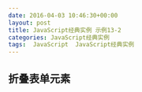 ```yaml
---
date: 2016-04-03 10:46:30+00:00
layout: post
title: JavaScript经典实例 示例13-2
categories: JavaScript经典实例
tags:  JavaScript  JavaScript经典实例
---
```


折叠表单元素
----------------

<html>
    <head>
        <title>Collapsed Form Elements</title>
        <meta charset="utf-8" />
        <style type="text/css">
            .label
            {
                width: 400px;
                margin: 10px 0 0 0;
                padding: 10px;
                background-color: #ccf;
                text-align: center;
                border: 1px solid #ccf;
            }
            
            .elements
            {
                border: 1px solid #ccf;
                padding: 10px;
                border: 1px solid #ccf;
                width: 400px;
            }
            
            button
            {
                margin: 20px;
            }
            
        </style>
    </head>
    <body>
        <form>
            <div>
                <div id="section1" class="label">
                    <p>Checkboxes</p>
                </div>
                <div id="section1b" class="elements">
                    <input type="checkbox" name="box1" /> - box one<br />
                    <input type="checkbox" name="box1" /> - box one<br />
                    <input type="checkbox" name="box1" /> - box one<br />
                    <input type="checkbox" name="box1" /> - box one<br />
                    <input type="checkbox" name="box1" /> - box one<br />
                </div>
            </div>
            <div>
                <div id="section2" class="label">
                    <p>Buttons</p>
                </div>
                <div class="elements">
                    <input type="radio" name="button1" /> - box one<br />
                    <input type="radio" name="button1" /> - box one<br />
                    <input type="radio" name="button1" /> - box one<br />
                    <input type="radio" name="button1" /> - box one<br />
                    <input type="radio" name="button1" /> - box one<br />
                    <button>Submit</button>
                </div>
            </div>
        </form>
        <script type="text/javascript">
            var elements = document.getElementsByTagName('div');
            
            // 折叠起所有的区段
            for (var i = 0; i < elements.length; i++) {
                if (elements[i].className === 'elements') {
                    elements[i].style.display = 'none';
                } else if (elements[i].className === 'label') {
                    elements[i].onclick = switchDisplay;
                }
                
            }
            
            // 根据状态折叠或展开
            function switchDisplay() {
                var parent = this.parentNode,
                    target = parent.getElementsByTagName('div')[1];
                
                if (target.style.display === 'none') {
                    target.style.display = 'block';
                } else {
                    target.style.display = 'none';
                }
                
                return false;
            }
            
        </script>
    </body>
</html>

源码如下：

``` javascript
<!DOCTYPE html>
<html>
    <head>
        <title>Collapsed Form Elements</title>
        <meta charset="utf-8" />
        <style type="text/css">
            .label
            {
                width: 400px;
                margin: 10px 0 0 0;
                padding: 10px;
                background-color: #ccf;
                text-align: center;
                border: 1px solid #ccf;
            }
            
            .elements
            {
                border: 1px solid #ccf;
                padding: 10px;
                border: 1px solid #ccf;
                width: 400px;
            }
            
            button
            {
                margin: 20px;
            }
            
        </style>
    </head>
    <body>
        <form>
            <div>
                <div id="section1" class="label">
                    <p>Checkboxes</p>
                </div>
                <div id="section1b" class="elements">
                    <input type="checkbox" name="box1" /> - box one<br />
                    <input type="checkbox" name="box1" /> - box one<br />
                    <input type="checkbox" name="box1" /> - box one<br />
                    <input type="checkbox" name="box1" /> - box one<br />
                    <input type="checkbox" name="box1" /> - box one<br />
                </div>
            </div>
            <div>
                <div id="section2" class="label">
                    <p>Buttons</p>
                </div>
                <div class="elements">
                    <input type="radio" name="button1" /> - box one<br />
                    <input type="radio" name="button1" /> - box one<br />
                    <input type="radio" name="button1" /> - box one<br />
                    <input type="radio" name="button1" /> - box one<br />
                    <input type="radio" name="button1" /> - box one<br />
                    <button>Submit</button>
                </div>
            </div>
        </form>
        <script type="text/javascript">
            var elements = document.getElementsByTagName('div');
            
            // 折叠起所有的区段
            for (var i = 0; i < elements.length; i++) {
                if (elements[i].className === 'elements') {
                    elements[i].style.display = 'none';
                } else if (elements[i].className === 'label') {
                    elements[i].onclick = switchDisplay;
                }
                
            }
            
            // 根据状态折叠或展开
            function switchDisplay() {
                var parent = this.parentNode,
                    target = parent.getElementsByTagName('div')[1];
                
                if (target.style.display === 'none') {
                    target.style.display = 'block';
                } else {
                    target.style.display = 'none';
                }
                
                return false;
            }
            
        </script>
    </body>
</html>
``` 
